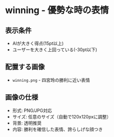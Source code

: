 # winning - 優勢な時の表情

## 表示条件
- AIが大きく得点(15pt以上)
- ユーザーを大きく上回っている(-30pt以下)

## 配置する画像
- `winning.png` - 四宮玲の勝利に近い表情

## 画像の仕様
- 形式: PNG/JPG対応
- サイズ: 任意のサイズ（自動で120x120pxに調整）
- 背景: 透明推奨
- 内容: 勝利を確信した表情、誇らしげな顔つき